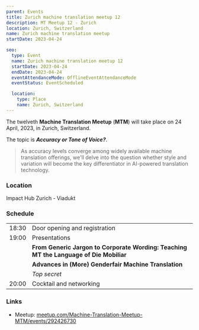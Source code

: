 ```yaml
---
parent: Events
title: Zurich machine translation meetup 12
description: MT Meetup 12 - Zurich
location: Zurich, Switzerland
name: Zurich machine translation meetup
startDate: 2023-04-24

seo:
  type: Event
  name: Zurich machine translation meetup 12
  startDate: 2023-04-24
  endDate: 2023-04-24
  eventAttendanceMode: OfflineEventAttendanceMode
  eventStatus: EventScheduled

  location:
    type: Place
    name: Zurich, Switzerland
---
```


The twelveth **Machine Translation Meetup** (**MTM**) will take place on 24 April, 2023, in Zurich, Switzerland.

The topic is ***Accuracy or Tone of Voice?***.

> As accuracy levels converge among widely available machine translation offerings, we'll delve into the question whether style and variation will become the key differentiator in AI-powered translation technology.

### Location

Impact Hub Zurich - Viadukt

### Schedule

|     |     |
| --- | --- |
| 18:30 | Door opening and registration |
| 19:00 | Presentations |
|     | **From Generic Jargon to Corporate Wording: Teaching MT the Language of Die Mobiliar** |
|     | **Advances in (More) Genderfair Machine Translation** |
|     | *Top secret* |
| 20:00 | Cocktail and networking |


### Links

- Meetup: [meetup.com/Machine-Translation-Meetup-MTM/events/292426730](https://www.meetup.com/Machine-Translation-Meetup-MTM/events/292426730)
